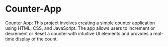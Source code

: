 # Counter-App
Counter App: This project involves creating a simple counter application using HTML, CSS, and JavaScript. The app allows users to increment or decrement or Reset a counter with intuitive UI elements and provides a real-time display of the count.
